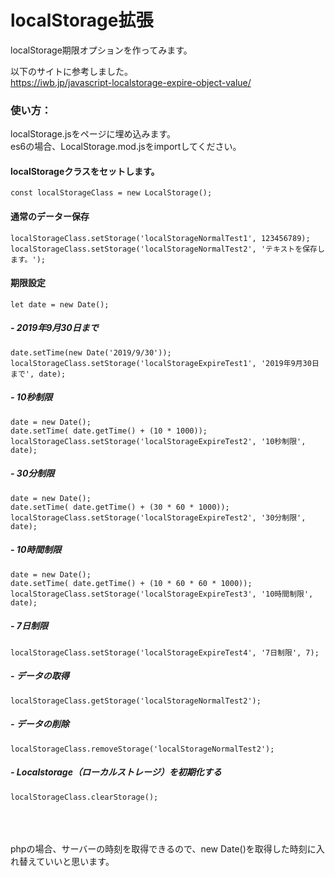 # localStorage拡張
 localStorage期限オプションを作ってみます。

 以下のサイトに参考しました。  
<a href="https://iwb.jp/javascript-localstorage-expire-object-value/" target="_blank">https://iwb.jp/javascript-localstorage-expire-object-value/</a>  

 ### 使い方：
 localStorage.jsをページに埋め込みます。  
 es6の場合、LocalStorage.mod.jsをimportしてください。
 
  #### localStorageクラスをセットします。  
 ```const localStorageClass = new LocalStorage();```

#### 通常のデーター保存 

```  
localStorageClass.setStorage('localStorageNormalTest1', 123456789);
localStorageClass.setStorage('localStorageNormalTest2', 'テキストを保存します。');  
```  
#### 期限設定 
``` 
let date = new Date();
``` 
##### - 2019年9月30日まで
```  
date.setTime(new Date('2019/9/30'));
localStorageClass.setStorage('localStorageExpireTest1', '2019年9月30日まで', date);  
```  
##### - 10秒制限
```  
date = new Date();
date.setTime( date.getTime() + (10 * 1000));
localStorageClass.setStorage('localStorageExpireTest2', '10秒制限', date);  
```  
##### - 30分制限
```  
date = new Date();
date.setTime( date.getTime() + (30 * 60 * 1000));
localStorageClass.setStorage('localStorageExpireTest2', '30分制限', date);  
```  
##### - 10時間制限
```  
date = new Date();
date.setTime( date.getTime() + (10 * 60 * 60 * 1000));
localStorageClass.setStorage('localStorageExpireTest3', '10時間制限', date);  
```  
##### - 7日制限
```  
localStorageClass.setStorage('localStorageExpireTest4', '7日制限', 7);  
```  
##### - データの取得
```  
localStorageClass.getStorage('localStorageNormalTest2');  
```  
##### - データの削除
```  
localStorageClass.removeStorage('localStorageNormalTest2');  
```  
##### - Localstorage（ローカルストレージ）を初期化する
```  
localStorageClass.clearStorage();  
```
<br /><br /><br />
phpの場合、サーバーの時刻を取得できるので、new Date()を取得した時刻に入れ替えていいと思います。





